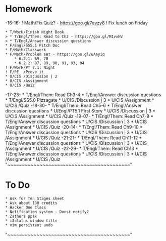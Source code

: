 # Homework
-16-16-
    ! Math/Fix Quiz? - https://goo.gl/7qvzy8
    ! Fix lunch on Friday

    * T/WorH/Finish Night Book
    > * T/Engl/Them: Read to Ch2 - https://goo.gl/M1vxHV
    > * T/Engl/Answer discussion questions
    * F/Engl/SS5.1 Pitch Doc
    * F/Math/Classwork
    * F/Math/Problem set - https://goo.gl/uAayiq
        * 6.2.1: 69, 70
        * 6.2.2: 87, 89, 90, 91, 93, 94
    ! F/WorH/PT 7.1: Night
    ! F/PE  /Prove it
    * U/CIS /Discussion | 2
    * U/CIS /Assignment
    * U/CIS /Quiz
-17-23-
    * T/Engl/Them: Read Ch3-4
    * T/Engl/Answer discussion questions
    * T/Engl/SS5.0 Pizzagate
    * U/CIS /Discussion | 3
    * U/CIS /Assignment
    * U/CIS /Quiz
-18-30-
    * T/Engl/Them: Read Ch5-6
    * T/Engl/Answer discussion questions
    * U/Engl/PT5.1 First Story
    * U/CIS /Discussion | 3
    * U/CIS /Assignment
    * U/CIS /Quiz
-19-07-
    * T/Engl/Them: Read Ch7-8
    * T/Engl/Answer discussion questions
    * U/CIS /Discussion | 3
    * U/CIS /Assignment
    * U/CIS /Quiz
-20-14-
    * T/Engl/Them: Read Ch9-10
    * T/Engl/Answer discussion questions
    * U/CIS /Discussion | 3
    * U/CIS /Assignment
    * U/CIS /Quiz
-21-21-
    * T/Engl/Them: Read Ch11-12
    * T/Engl/Answer discussion questions
    * U/CIS /Discussion | 3
    * U/CIS /Assignment
    * U/CIS /Quiz
-22-29-
    * T/Engl/Them: Read Ch13
    * T/Engl/Answer discussion questions
    * U/CIS /Discussion | 3
    * U/CIS /Assignment
    * U/CIS /Quiz
"~~~~~~~~~~~~~~~~~~~~~~~~~~~~~~~~~~~~~~~~~~"
# To Do
    * Ask for Ten Stages sheet
    * Ask about 130 credits
    * Hacker One Class
    * Notification system - Dunst notify?
    * Zathura pptx
    * i3status window title
    * vim persistent undo
"~~~~~~~~~~~~~~~~~~~~~~~~~~~~~~~~~~~~~~~~~~"
